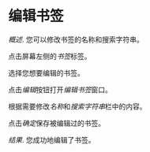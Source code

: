 # 编辑书签

*概述*.
您可以修改书签的名称和搜索字符串。

点击屏幕左侧的*书签*标签。

选择您想要编辑的书签。

点击*编辑*按钮打开*编辑书签*窗口。

根据需要修改*名称*和*搜索字符串*栏中的内容。

点击*确定*保存被编辑过的书签。

*结果*.
您成功地编辑了书签。
